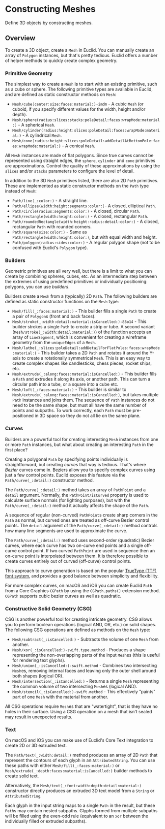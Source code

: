 # Constructing Meshes

Define 3D objects by constructing meshes. 

## Overview

To create a 3D object, create a ``Mesh`` in Euclid.
You can manually create an array of ``Polygon`` instances, but that's pretty tedious. 
Euclid offers a number of helper methods to quickly create complex geometry.

### Primitive Geometry

The simplest way to create a ``Mesh`` is to start with an existing primitive, such as a cube or sphere. 
The following primitive types are available in Euclid, and are defined as static constructor methods on ``Mesh``:

- ``Mesh/cube(center:size:faces:material:)-imdm`` - A cubic ``Mesh`` (or cuboid, if you specify different values for the width, height and/or depth).
- ``Mesh/sphere(radius:slices:stacks:poleDetail:faces:wrapMode:material:)`` - A spherical `Mesh`.
- ``Mesh/cylinder(radius:height:slices:poleDetail:faces:wrapMode:material:)`` - A cylindrical `Mesh`.
- ``Mesh/cone(radius:height:slices:poleDetail:addDetailAtBottomPole:faces:wrapMode:material:)`` -  A conical ``Mesh``.

All `Mesh` instances are made of flat polygons. 
Since true curves cannot be represented using straight edges, the `sphere`, `cylinder` and `cone` primitives are approximations.
Control the quality of these approximations by using the `slices` and/or `stacks` parameters to configure the level of detail.

In addition to the 3D ``Mesh`` primitives listed, there are also 2D ``Path`` primitives. 
These are implemented as static constructor methods on the ``Path`` type instead of ``Mesh``:

- ``Path/line(_:color:)`` - A straight line.
- ``Path/ellipse(width:height:segments:color:)``- A closed, elliptical ``Path``.
- ``Path/circle(radius:segments:color:)``  - A closed, circular ``Path``.
- ``Path/rectangle(width:height:color:)`` - A closed, rectangular ``Path``.
- ``Path/roundedRectangle(width:height:radius:detail:color:)`` - A closed, rectangular ``Path`` with rounded corners.
- ``Path/square(size:color:)`` - Same as ``Path/rectangle(width:height:color:)``, but with equal width and height.
- ``Path/polygon(radius:sides:color:)`` - A regular polygon shape (not to be confused with Euclid's ``Polygon`` type).

### Builders

Geometric primitives are all very well, but there is a limit to what you can create by combining spheres, cubes, etc. 
As an intermediate step between the extremes of using predefined primitives or individually positioning polygons, you can use *builders*.

Builders create a ``Mesh`` from a (typically) 2D ``Path``.
The following builders are defined as static constructor functions on the ``Mesh`` type:

- ``Mesh/fill(_:faces:material:)`` - This builder fills a single `Path` to create a pair of `Polygon`s (front and back faces).
- ``Mesh/stroke(_:width:detail:material:isCancelled:)-85o14`` - This builder strokes a single `Path` to create a strip or tube. A second variant (``Mesh/stroke(_:width:detail:material:)``) of the function accepts an array of ``LineSegment``, which is convenient for creating a wireframe geometry from the `uniqueEdges` of a ``Mesh``.
- ``Mesh/lathe(_:slices:poleDetail:addDetailForFlatPoles:faces:wrapMode:material:)`` - This builder takes a 2D ``Path`` and rotates it around the Y-axis to create a rotationally symmetrical ``Mesh``. This is an easy way to create complex shapes like candlesticks, chess pieces, rocket ships, etc.
- ``Mesh/extrude(_:along:faces:material:isCancelled:)`` - This builder fills a ``Path`` and extrudes it along its axis, or another path. This can turn a circular path into a tube, or a square into a cube etc.
- ``Mesh/loft(_:faces:material:)`` - This builder is similar to ``Mesh/extrude(_:along:faces:material:isCancelled:)``, but takes multiple ``Path`` instances and joins them. The sequence of ``Path`` instances do not need to be the same shape, but must all have the same number of points and subpaths. To work correctly, each ``Path`` must be pre-positioned in 3D space so they do not all lie on the same plane.

### Curves

Builders are a powerful tool for creating interesting ``Mesh`` instances from one or more ``Path`` instances, but what about creating an interesting ``Path`` in the first place?

Creating a polygonal ``Path`` by specifying points individually is straightforward, but creating *curves* that way is tedious.
That's where *Bezier* curves come in. Beziers allow you to specify complex curves using just a few control points. 
Euclid exposes this feature via the ``Path/curve(_:detail:)`` constructor method.

The ``Path/curve(_:detail:)`` method takes an array of ``PathPoint`` and a `detail` argument. 
Normally, the ``PathPoint/isCurved`` property is used to calculate surface normals (for lighting purposes), but with the ``Path/curve(_:detail:)`` method it actually affects the shape of the ``Path``.

A sequence of regular (non-curved) ``PathPoint``s create sharp corners in the ``Path`` as normal, but curved ones are treated as off-curve Bezier control points. 
The `detail` argument of the ``Path/curve(_:detail:)`` method controls how many line segments are used to approximate the curve.

The ``Path/curve(_:detail:)`` method uses second-order (quadratic) Bezier curves, where each curve has two on-curve end points and a single off-curve control point. 
If two curved ``PathPoint`` are used in sequence then an on-curve point is interpolated between them. 
It is therefore  possible to create curves entirely out of curved (off-curve) control points.

This approach to curve generation is based on the popular [TrueType (TTF) font system](https://developer.apple.com/fonts/TrueType-Reference-Manual/RM01/Chap1.html), and provides a good balance between simplicity and flexibility.

For more complex curves, on macOS and iOS you can create Euclid ``Path`` from a Core Graphics `CGPath` by using the `CGPath.paths()` extension method. 
`CGPath` supports cubic bezier curves as well as quadratic.

### Constructive Solid Geometry (CSG)

CSG is another powerful tool for creating intricate geometry. 
CSG allows you to perform boolean operations (logical AND, OR, etc.) on solid shapes. 
The following CSG operations are defined as methods on the ``Mesh`` type:

- ``Mesh/subtract(_:isCancelled:)`` - Subtracts the volume of one `Mesh` from another.
- ``Mesh/xor(_:isCancelled:)-swift.type.method`` - Produces a shape representing the non-overlapping parts of the input `Mesh`es (this is useful for rendering text glyphs).
- ``Mesh/union(_:isCancelled:)-swift.method`` - Combines two intersecting `Mesh`es, removing internal faces and leaving only the outer shell around both shapes (logical OR).
- ``Mesh/intersection(_:isCancelled:)`` - Returns a single ``Mesh`` representing the common volume of two intersecting ``Mesh``es (logical AND).
- ``Mesh/stencil(_:isCancelled:)-swift.method`` - This effectively "paints" part of one ``Mesh`` with the material from another.

All CSG operations require ``Mesh``es that are "watertight", that is they have no holes in their surface. 
Using a CSG operation on a mesh that isn't sealed may result in unexpected results.

### Text

On macOS and iOS you can make use of Euclid's Core Text integration to create 2D or 3D extruded text.

The ``Path/text(_:width:detail:)`` method produces an array of 2D ``Path`` that represent the contours of each glyph in an `AttributedString`. You can use these paths with either ``Mesh/fill(_:faces:material:)`` or ``Mesh/extrude(_:depth:faces:material:isCancelled:)`` builder methods to create solid text.

Alternatively, the ``Mesh/text(_:font:width:depth:detail:material:)`` constructor directly produces an extruded 3D text model from a `String` or `AttributedString`.

Each glyph in the input string maps to a single ``Path`` in the result, but these ``Path``s may contain nested subpaths. 
Glyphs formed from multiple subpaths will be filled using the even-odd rule (equivalent to an `xor` between the individually filled or extruded subpaths).

